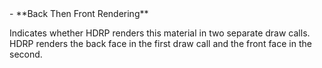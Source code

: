 <tr>
<td>- **Back Then Front Rendering**</td>
<td>

Indicates whether HDRP renders this material in two separate draw calls. HDRP renders the back face in the first draw call and the front face in the second.

</td>
</tr>